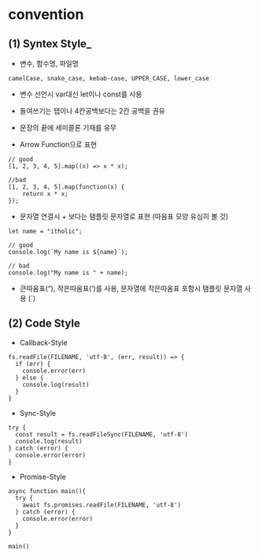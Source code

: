 # convention

## (1) Syntex Style_
- 변수, 함수명, 파일명
```
camelCase, snake_case, kebab-case, UPPER_CASE, lower_case
```

- 변수 선언시 var대신 let이나 const를 사용

- 들여쓰기는 탭이나 4칸공백보다는 2칸 공백을 권유


- 문장의 끝에 세미콜론 기재를 유무 


- Arrow Function으로 표현
```
// good
[1, 2, 3, 4, 5].map((x) => x * x);

//bad
[1, 2, 3, 4, 5].map(function(x) {
    return x * x; 
});
```

- 문자열 연결시 + 보다는 탬플릿 문자열로 표현 (따옴표 모양 유심히 볼 것)
```
let name = "itholic";

// good
console.log(`My name is ${name}`);

// bad
console.log("My name is " + name);
```

- 큰따옴표(“), 작은따옴표(‘)를 사용, 문자열에 작은따옴표 포함시 탬플릿 문자열 사용 (`)
## (2) Code Style
- Callback-Style
```
fs.readFile(FILENAME, 'utf-8', (err, result)) => {
  if (err) {
    console.error(err)
  } else {
    console.log(result)
  }
}
```

- Sync-Style
```
try {
  const result = fs.readFileSync(FILENAME, 'utf-8')
  console.log(result)
} catch (error) {
  console.error(error)
}
```

- Promise-Style
```
async function main(){
  try {
    await fs.promises.readFile(FILENAME, 'utf-8')
  } catch (error) {
    console.error(error)    
  }
}

main()
```